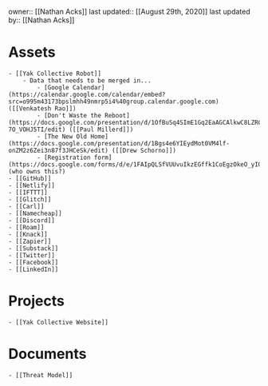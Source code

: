 owner:: [[Nathan Acks]]
last updated:: [[August 29th, 2020]]
last updated by:: [[Nathan Acks]]
# Assets
    - [[Yak Collective Robot]]
        - Data that needs to be merged in...
            - [Google Calendar](https://calendar.google.com/calendar/embed?src=o995m43173bpslmhh49nmrp5i4%40group.calendar.google.com) ([[Venkatesh Rao]])
            - [Don't Waste the Reboot](https://docs.google.com/presentation/d/1OfBuSq4SImE1Gq2EaAGCAlkwC8LZRCWx-7O_VOHJ5TI/edit) ([[Paul Millerd]])
            - [The New Old Home](https://docs.google.com/presentation/d/1Bgs4e6YIEydMot0VM4lf-onZM2z6Zei3n87f3JHCeSk/edit) ([[Drew Schorno]])
            - [Registration form](https://docs.google.com/forms/d/e/1FAIpQLSfVUUvuIkzEGffk1CoEgzOkeO_yI05Nuw6zU3H1TNLmiQOf7g/viewform) (who owns this?)
    - [[GitHub]]
    - [[Netlify]]
    - [[IFTTT]]
    - [[Glitch]]
    - [[Carl]]
    - [[Namecheap]]
    - [[Discord]]
    - [[Roam]]
    - [[Knack]]
    - [[Zapier]]
    - [[Substack]]
    - [[Twitter]]
    - [[Facebook]]
    - [[LinkedIn]]
# Projects
    - [[Yak Collective Website]]
# Documents
    - [[Threat Model]]
